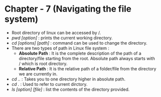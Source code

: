 # Chapter - 7 (Navigating the file system)

- Root directory of linux can be accessed by /.
- _pwd [option]_ : prints the current working directory.
- _cd [options] [path]_ : command can be used to change the directory.
- There are two types of path in Linux file system :  
    - __Absolute Path__ : It is the complete description of the path of a directory/file starting from the root. Absolute path always starts with / which is root directory.
    - __Relative Path__ : It is the relative path of a folder/file from the directory we are currently in.
- _cd .._ : Takes you to one directory higher in absolute path.
- _cd ._ : Used to refer to current dirctory.
- _ls [option] [file]_ : list the contents of the directory provided.


